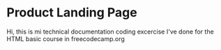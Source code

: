 # Product Landing Page

Hi, this is mi technical documentation coding excercise I've done for the HTML basic course in freecodecamp.org

